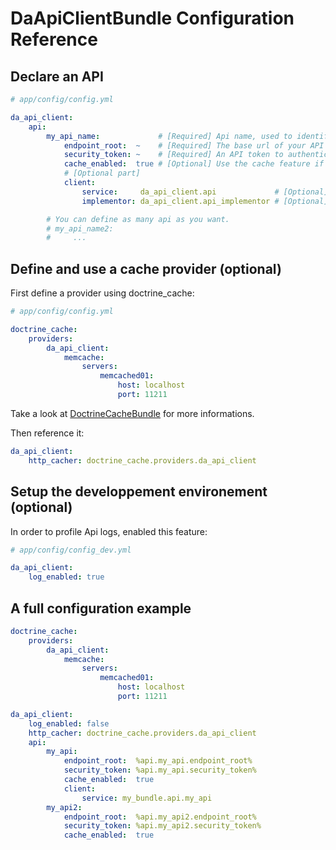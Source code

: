 DaApiClientBundle Configuration Reference
=========================================


Declare an API
--------------

``` yaml
# app/config/config.yml

da_api_client:
    api:
        my_api_name:             # [Required] Api name, used to identify it in the container: 'da_api_client.api.my_api_name'
            endpoint_root:  ~    # [Required] The base url of your API (from which all path will be related to).
            security_token: ~    # [Required] An API token to authenticate your client in your API.
            cache_enabled:  true # [Optional] Use the cache feature if you activated it and the response of your API says it can be set in cache.
            # [Optional part]
            client:
                service:     da_api_client.api             # [Optional] The API client service. Define your own to provide an easy and sharable interface to the API.
                implementor: da_api_client.api_implementor # [Optional] The API client implementor service. Define your own if you want to change the behaviour of the communication with the API.

        # You can define as many api as you want.
        # my_api_name2:
        #     ...
```


Define and use a cache provider (optional)
------------------------------------------

First define a provider using doctrine_cache:
```yaml
# app/config/config.yml

doctrine_cache:
    providers:
        da_api_client:
            memcache:
                servers:
                    memcached01:
                        host: localhost
                        port: 11211
```

Take a look at [DoctrineCacheBundle](https://github.com/doctrine/DoctrineCacheBundle) for more informations.

Then reference it:
```yaml
da_api_client:
    http_cacher: doctrine_cache.providers.da_api_client
```


Setup the developpement environement (optional)
-----------------------------------------------

In order to profile Api logs, enabled this feature:
```yaml
# app/config/config_dev.yml

da_api_client:
    log_enabled: true
```


A full configuration example
----------------------------

```yaml
doctrine_cache:
    providers:
        da_api_client:
            memcache:
                servers:
                    memcached01:
                        host: localhost
                        port: 11211

da_api_client:
    log_enabled: false
    http_cacher: doctrine_cache.providers.da_api_client
    api:
        my_api:
            endpoint_root:  %api.my_api.endpoint_root%
            security_token: %api.my_api.security_token%
            cache_enabled:  true
            client:
                service: my_bundle.api.my_api
        my_api2:
            endpoint_root:  %api.my_api2.endpoint_root%
            security_token: %api.my_api2.security_token%
            cache_enabled:  true
```
